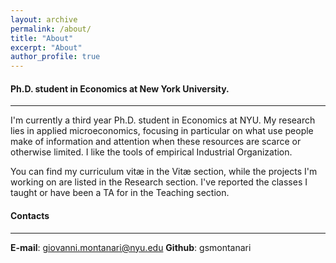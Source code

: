 ```yaml
---
layout: archive
permalink: /about/
title: "About"
excerpt: "About"
author_profile: true
---
```


#### Ph.D. student in Economics at New York University.
------
I'm currently a third year Ph.D. student in Economics at NYU. My research lies in applied microeconomics, focusing in particular on what use people make of information and attention when these resources are scarce or otherwise limited. I like the tools of empirical Industrial Organization.

You can find my curriculum vitæ in the Vitæ section, while the projects I'm working on are listed in the Research section. I've reported the classes I taught or have been a TA for in the Teaching section.

#### Contacts
-------
**E-mail**: giovanni.montanari@nyu.edu
**Github**: gsmontanari